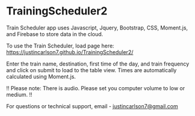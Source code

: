 # TrainingScheduler2

Train Scheduler app uses Javascript, Jquery, Bootstrap, CSS, Moment.js, and Firebase to store data in the cloud.

To use the Train Scheduler, load page here: https://justincarlson7.github.io/TrainingScheduler2/

Enter the train name, destination, first time of the day, and train frequency and click on submit to load to the table view. Times are automatically calculated using Moment.js.

!! Please note: There is audio. Please set you computer volume to low or medium. !!

For questions or technical support, email - justincarlson7@gmail.com